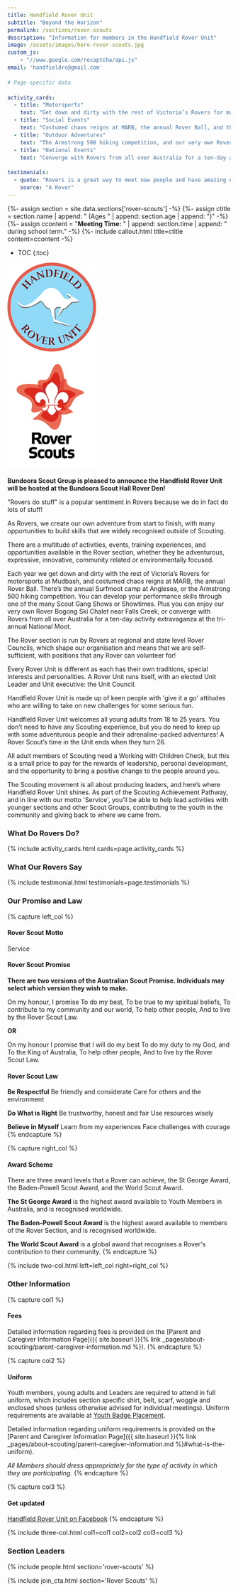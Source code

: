 ```yaml
---
title: Handfield Rover Unit
subtitle: "Beyond the Horizon"
permalink: /sections/rover-scouts
description: "Information for members in the Handfield Rover Unit"
image: /assets/images/hero-rover-scouts.jpg
custom_js:
    - "//www.google.com/recaptcha/api.js"
email: 'handfieldrc@gmail.com'

# Page-specific data

activity_cards:
  - title: "Motorsports"
    text: "Get down and dirty with the rest of Victoria’s Rovers for motorsports at Mudbash."
  - title: "Social Events"
    text: "Costumed chaos reigns at MARB, the annual Rover Ball, and the annual Surfmoot camp at Anglesea."
  - title: "Outdoor Adventures"
    text: "The Armstrong 500 hiking competition, and our very own Rover Bogong Ski Chalet near Falls Creek."
  - title: "National Events"
    text: "Converge with Rovers from all over Australia for a ten-day activity extravaganza at the tri-annual National Moot."

testimonials:
  - quote: "Rovers is a great way to meet new people and have amazing experiences."
    source: "A Rover"
---
```


{%- assign section = site.data.sections['rover-scouts'] -%}
{%- assign ctitle = section.name | append: " (Ages " | append: section.age | append: ")" -%}
{%- assign ccontent = "**Meeting Time:** " | append: section.time | append: " during school term." -%}
{%- include callout.html title=ctitle content=ccontent -%}

- TOC
{:toc}

<div class="float-md-right mx-auto d-block"><img src="/assets/images/logo-handfield-rovers.png" /><br/>
<img src="/assets/images/logo-rover-scouts-full.png" /></div>

**Bundoora Scout Group is pleased to announce the Handfield Rover Unit will be hosted at the Bundoora Scout Hall Rover Den!**

"Rovers do stuff" is a popular sentiment in Rovers because we do in fact do lots of stuff!

As Rovers, we create our own adventure from start to finish, with many opportunities to build skills that are widely recognised outside of Scouting.

There are a multitude of activities, events, training experiences, and opportunities available in the Rover section, whether they be adventurous, expressive, innovative, community related or environmentally focused.

Each year we get down and dirty with the rest of Victoria’s Rovers for motorsports at Mudbash, and costumed chaos reigns at MARB, the annual Rover Ball. There’s the annual Surfmoot camp at Anglesea, or the Armstrong 500 hiking competition. You can develop your performance skills through one of the many Scout Gang Shows or Showtimes. Plus you can enjoy our very own Rover Bogong Ski Chalet near Falls Creek, or converge with Rovers from all over Australia for a ten-day activity extravaganza at the tri-annual National Moot.

The Rover section is run by Rovers at regional and state level Rover Councils, which shape our organisation and means that we are self-sufficient, with positions that any Rover can volunteer for!

Every Rover Unit is different as each has their own traditions, special interests and personalities. A Rover Unit runs itself, with an elected Unit Leader and Unit executive: the Unit Council.

Handfield Rover Unit is made up of keen people with 'give it a go' attitudes who are willing to take on new challenges for some serious fun.

Handfield Rover Unit welcomes all young adults from 18 to 25 years. You don’t need to have any Scouting experience, but you do need to keep up with some adventurous people and their adrenaline-packed adventures! A Rover Scout’s time in the Unit ends when they turn 26.

All adult members of Scouting need a Working with Children Check, but this is a small price to pay for the rewards of leadership, personal development, and the opportunity to bring a positive change to the people around you.

The Scouting movement is all about producing leaders, and here’s where Handfield Rover Unit shines. As part of the Scouting Achievement Pathway, and in line with our motto 'Service', you’ll be able to help lead activities with younger sections and other Scout Groups, contributing to the youth in the community and giving back to where we came from.

<div class="clearfix"></div>

### What Do Rovers Do?

{% include activity_cards.html cards=page.activity_cards %}

### What Our Rovers Say

{% include testimonial.html testimonials=page.testimonials %}

### Our Promise and Law

{% capture left_col %}
#### Rover Scout Motto

Service

#### Rover Scout Promise

**There are two versions of the Australian Scout Promise. Individuals may select which version they wish to make.**

On my honour, I promise
To do my best,
To be true to my spiritual beliefs,
To contribute to my community and our world,
To help other people,
And to live by the Rover Scout Law.

**OR**

On my honour
I promise that I will do my best
To do my duty to my God, and
To the King of Australia,
To help other people,
And to live by the Rover Scout Law.

#### Rover Scout Law

**Be Respectful**
Be friendly and considerate
Care for others and the environment

**Do What is Right**
Be trustworthy, honest and fair
Use resources wisely

**Believe in Myself**
Learn from my experiences
Face challenges with courage
{% endcapture %}

{% capture right_col %}
#### Award Scheme

There are three award levels that a Rover can achieve, the St George Award, the Baden-Powell Scout Award, and the World Scout Award.

**The St George Award** is the highest award available to Youth Members in Australia, and is recognised worldwide.

**The Baden-Powell Scout Award** is the highest award available to members of the Rover Section, and is recognised worldwide.

**The World Scout Award** is a global award that recognises a Rover's contribution to their community.
{% endcapture %}

{% include two-col.html left=left_col right=right_col %}

### Other Information

{% capture col1 %}
#### Fees

Detailed information regarding fees is provided on the [Parent and Caregiver Information Page]({{ site.baseurl }}{% link _pages/about-scouting/parent-caregiver-information.md %}).
{% endcapture %}

{% capture col2 %}
#### Uniform

Youth members, young adults and Leaders are required to attend in full uniform, which includes section specific shirt, belt, scarf, woggle and enclosed shoes (unless otherwise advised for individual meetings). Uniform requirements are available at [Youth Badge Placement](https://scoutsvictoria.com.au/age-sections-adults/rovers/uniform-and-badge-placement/).

Detailed information regarding uniform requirements is provided on the [Parent and Caregiver Information Page]({{ site.baseurl }}{% link _pages/about-scouting/parent-caregiver-information.md %}#what-is-the-uniform).

*All Members should dress appropriately for the type of activity in which they are participating.*
{% endcapture %}

{% capture col3 %}
#### Get updated

[Handfield Rover Unit on Facebook](https://www.facebook.com/HSMRU23)
{% endcapture %}

{% include three-col.html col1=col1 col2=col2 col3=col3 %}

### Section Leaders

{% include people.html section='rover-scouts' %}

{% include join_cta.html section='Rover Scouts' %}
